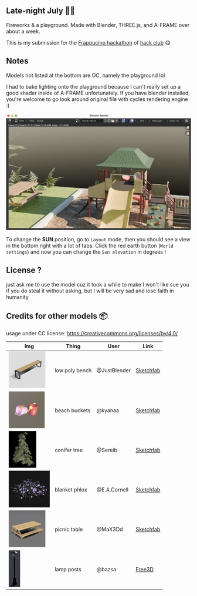 ## Late-night July 🛝🎆
Fireworks & a playground. Made with Blender, THREE.js, and A-FRAME over about a week. 

This is my submission for the [Frappucino hackathon](https://hackaccino.hackclub.com/) of 
[hack club](https://hackclub.com) 😋


## Notes

Models not listed at the bottom are OC, namely the playground lol

I had to bake lighting onto the playground because I can't really set up a good shader inside of A-FRAME unfortunately. If you have blender installed, you're welcome to go look around original file with cycles rendering engine :)

<img src="noisyrender.png" width="600px">

To change the **SUN** position, go to `Layout` mode, then you should see a view in the bottom right with a lot of tabs. Click the red earth button (`World settings`) and now you can change the `Sun elevation` in degrees !

## License ?
just ask me to use the model cuz it took a while to make
I won't like sue you if you do steal it without asking, but I will be very sad and lose faith in humanity

## Credits for other models 📦
usage under CC license:
https://creativecommons.org/licenses/by/4.0/

| Img | Thing | User | Link | 
|-----|-------|------|------|
| <img src="icons/bench.png" height="100" > | low poly bench | @JustBlender | [Sketchfab](https://sketchfab.com/3d-models/low-poly-bench-3-4408281074eb4c30afafd96c7c421193) |
| <img src="icons/bucket.png" height="100"> | beach buckets | @kyanaa | [Sketchfab](https://sketchfab.com/3d-models/beach-buckets-db3bb3d41e934947b65d952bdc4e5280) |
| <img src="icons/conifer.png" height="100"> | conifer tree | @Sereib | [Sketchfab](https://sketchfab.com/3d-models/conifer-medium-poly-38fb9cc46832422fb9bded278134ad83) |
| <img src="icons/flowers.png" height="100"> | blanket phlox | @E.A.Cornell | [Sketchfab](https://sketchfab.com/3d-models/blanket-phlox-69bf5e21f767419dafec910f7a6be799) |
| <img src="icons/table.png" height="100"> | picnic table | @MaX3Dd | [Sketchfab](https://sketchfab.com/3d-models/picnic-table-low-poly-0781d9085e764583bc0a61f26cd4d01e) |
| <img src="icons/lamp.png" height="100"> | lamp posts | @bazsa | [Free3D](https://free3d.com/3d-model/street-lamp-40556.html) |
